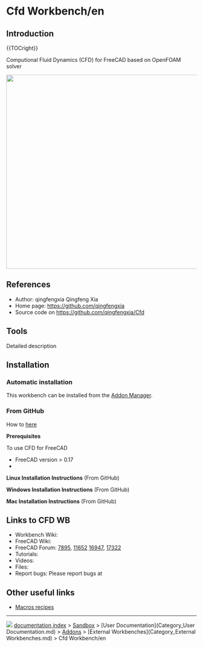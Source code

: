 # Cfd Workbench/en
## Introduction


{{TOCright}}

Computional Fluid Dynamics (CFD) for FreeCAD based on OpenFOAM solver

<img alt="" src=images/FreeCAD_CFDworkbench_screenshot.png  style="width:512px;">

## References

-   Author: qingfengxia Qingfeng Xia
-   Home page: <https://github.com/qingfengxia>
-   Source code on <https://github.com/qingfengxia/Cfd>

## Tools

Detailed description

## Installation

### Automatic installation 

This workbench can be installed from the [Addon Manager](Std_AddonMgr.md).

### From GitHub 

How to [here](https://github.com/qingfengxia/Cfd)

**Prerequisites**

To use CFD for FreeCAD

-   FreeCAD version \> 0.17
-
**Linux Installation Instructions** (From GitHub)

**Windows Installation Instructions** (From GitHub)

**Mac Installation Instructions** (From GitHub)

## Links to CFD WB 

-   Workbench Wiki:
-   FreeCAD Wiki:
-   FreeCAD Forum: [7895](http://forum.freecadweb.org/viewtopic.php?f=24&t=7895), [11652](http://forum.freecadweb.org/viewtopic.php?t=11652) [16947](http://forum.freecadweb.org/viewtopic.php?t=16947), [17322](http://forum.freecadweb.org/viewtopic.php?t=17322)
-   Tutorials:
-   Videos:
-   Files:
-   Report bugs: Please report bugs at

## Other useful links 

-   [Macros recipes](Macros_recipes.md)



---
![](images/Right_arrow.png) [documentation index](../README.md) > [Sandbox](Category_Sandbox.md) > [User Documentation](Category_User Documentation.md) > [Addons](Category_Addons.md) > [External Workbenches](Category_External Workbenches.md) > Cfd Workbench/en
